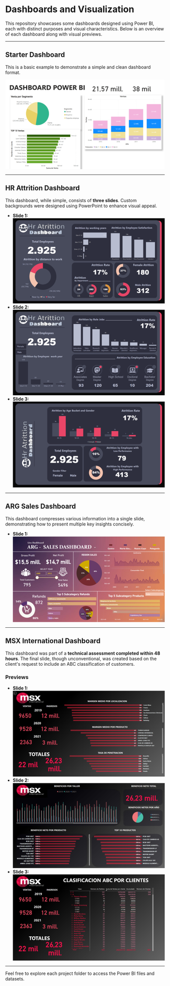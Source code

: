 # Dashboards and Visualization

This repository showcases some dashboards designed using Power BI, each with distinct purposes and visual characteristics. Below is an overview of each dashboard along with visual previews.

---

## Starter Dashboard
This is a basic example to demonstrate a simple and clean dashboard format.

[![Starter Dashboard](Starter%20Dashboard/screenshot/SimpleDashboard.png)](Starter%20Dashboard/screenshot/SimpleDashboard.png)

---

## HR Attrition Dashboard 
This dashboard, while simple, consists of **three slides**. Custom backgrounds were designed using PowerPoint to enhance visual appeal.

- **Slide 1:** [![HR Attrition Dashboard Slide 1](Hr%20Attrition%20Dashboard/screenshots/Main.png)](Hr%20Attrition%20Dashboard/screenshots/Main.png)
- **Slide 2:** [![HR Attrition Dashboard Slide 2](Hr%20Attrition%20Dashboard/screenshots/JobRole.png)](Hr%20Attrition%20Dashboard/screenshots/JobRole.png)
- **Slide 3:** [![HR Attrition Dashboard Slide 3](Hr%20Attrition%20Dashboard/screenshots/Agebucket.png)](Hr%20Attrition%20Dashboard/screenshots/AgeBucket.png)

---

## ARG Sales Dashboard
This dashboard compresses various information into a single slide, demonstrating how to present multiple key insights concisely.

- **Slide 1:** [![ARG Sales Dashboard](ARG%20Sales%20Dashboard/screenshot/ARG%20dashboard.png)](ARG%20Sales%20Dashboard/screenshot/ARG%20dashboard.png)

---

## MSX International Dashboard
This dashboard was part of a **technical assessment completed within 48 hours**. The final slide, though unconventional, was created based on the client's request to include an ABC classification of customers.

### Previews
- **Slide 1:** [![MSX Dashboard Slide 1](MSX%20international%20Dashboard/screenshots/MSX_dashboard1.png)](MSX%20international%20Dashboard/screenshots/MSX_dashboard1.png)
- **Slide 2:** [![MSX Dashboard Slide 2](MSX%20international%20Dashboard/screenshots/MSX_dashboard2.png)](MSX%20international%20Dashboard/screenshots/MSX_dashboard2.png)
- **Slide 3:** [![MSX Dashboard Slide 3](MSX%20international%20Dashboard/screenshots/MSX_dashboard3.png)](MSX%20international%20Dashboard/screenshots/MSX_dashboard3.png)

---

Feel free to explore each project folder to access the Power BI files and datasets.
